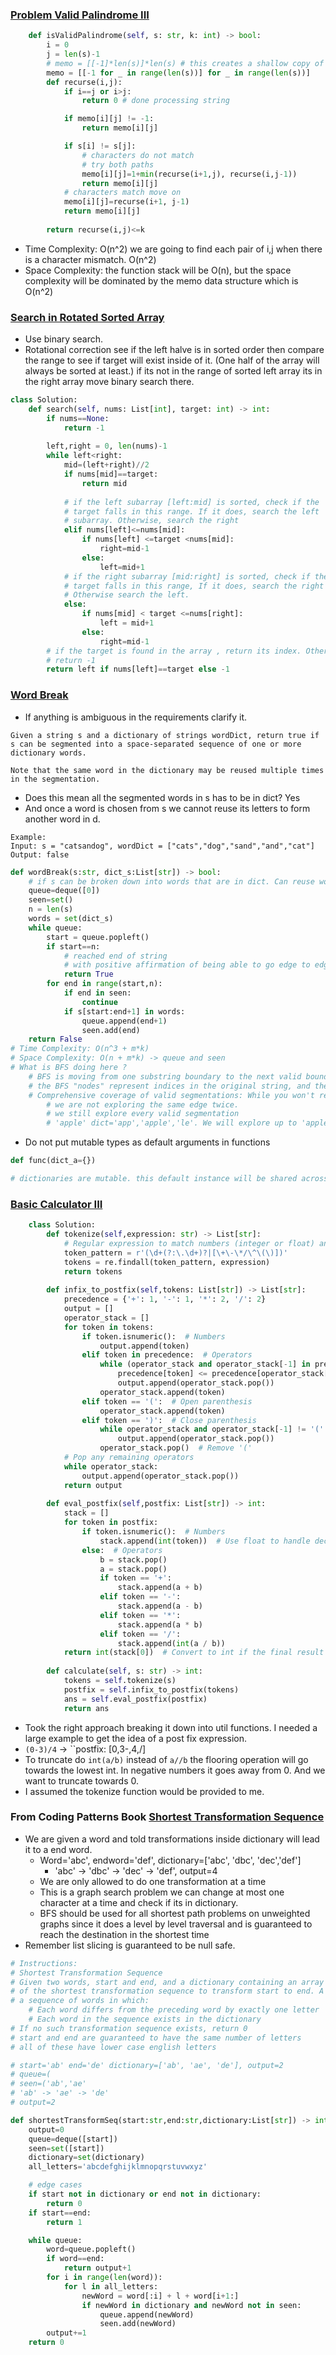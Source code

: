 ### [Problem Valid Palindrome III]()
```python
    def isValidPalindrome(self, s: str, k: int) -> bool:
        i = 0
        j = len(s)-1
        # memo = [[-1]*len(s)]*len(s) # this creates a shallow copy of each list
        memo = [[-1 for _ in range(len(s))] for _ in range(len(s))]
        def recurse(i,j):
            if i==j or i>j:
                return 0 # done processing string

            if memo[i][j] != -1:
                return memo[i][j]

            if s[i] != s[j]:
                # characters do not match
                # try both paths
                memo[i][j]=1+min(recurse(i+1,j), recurse(i,j-1))
                return memo[i][j]
            # characters match move on
            memo[i][j]=recurse(i+1, j-1)
            return memo[i][j]
        
        return recurse(i,j)<=k
```
- Time Complexity: O(n^2) we are going to find each pair of i,j when there is a character mismatch. O(n^2)
- Space Complexity: the function stack will be O(n), but the space complexity will be dominated by the memo data structure which is O(n^2)

### [Search in Rotated Sorted Array]()
- Use binary search.
- Rotational correction see if the left halve is in sorted order then compare the range to see if target will exist inside of it. (One half of the array will always be sorted at least.) if its not in the range of sorted left array its in the right array move binary search there.
```python
class Solution:
    def search(self, nums: List[int], target: int) -> int:
        if nums==None:
            return -1
        
        left,right = 0, len(nums)-1
        while left<right:
            mid=(left+right)//2
            if nums[mid]==target:
                return mid
            
            # if the left subarray [left:mid] is sorted, check if the 
            # target falls in this range. If it does, search the left
            # subarray. Otherwise, search the right
            elif nums[left]<=nums[mid]:
                if nums[left] <=target <nums[mid]:
                    right=mid-1
                else:
                    left=mid+1
            # if the right subarray [mid:right] is sorted, check if the 
            # target falls in this range, If it does, search the right subarray
            # Otherwise search the left.
            else:
                if nums[mid] < target <=nums[right]:
                    left = mid+1
                else:
                    right=mid-1
        # if the target is found in the array , return its index. Otherwise,
        # return -1
        return left if nums[left]==target else -1
```
### [Word Break]()
- If anything is ambiguous in the requirements clarify it.
```
Given a string s and a dictionary of strings wordDict, return true if s can be segmented into a space-separated sequence of one or more dictionary words.

Note that the same word in the dictionary may be reused multiple times in the segmentation.
```
- Does this mean all the segmented words in s has to be in dict? Yes
- And once a word is chosen from s we cannot reuse its letters to form another word in d.
```
Example:
Input: s = "catsandog", wordDict = ["cats","dog","sand","and","cat"]
Output: false
```

``` python
def wordBreak(s:str, dict_s:List[str]) -> bool:
    # if s can be broken down into words that are in dict. Can reuse words in dict
    queue=deque([0])
    seen=set()
    n = len(s)
    words = set(dict_s)
    while queue:
        start = queue.popleft()
        if start==n:
            # reached end of string
            # with positive affirmation of being able to go edge to edge in s
            return True
        for end in range(start,n):
            if end in seen:
                continue
            if s[start:end+1] in words:
                queue.append(end+1)
                seen.add(end)
    return False
# Time Complexity: O(n^3 + m*k)
# Space Complexity: O(n + m*k) -> queue and seen
# What is BFS doing here ?
    # BFS is moving from one substring boundary to the next valid boundary
    # the BFS "nodes" represent indices in the original string, and the "edges" represent valid dictionary words bridging those indices.
    # Comprehensive coverage of valid segmentations: While you won't re-check identical edges from the same starting point, the BFS process will still explore every unique valid segmentation of the string. Thus, if there's a valid path from start to end, BFS will find it.
        # we are not exploring the same edge twice.
        # we still explore every valid segmentation
        # 'apple' dict='app','apple','le'. We will explore up to 'apple' but not a new edge 'le'
```
- Do not put mutable types as default arguments in functions
```python
def func(dict_a={})

# dictionaries are mutable. this default instance will be shared across all function calls to func()
```
### [Basic Calculator III]()
```python
	class Solution:
	    def tokenize(self,expression: str) -> List[str]:
	        # Regular expression to match numbers (integer or float) and operators
	        token_pattern = r'(\d+(?:\.\d+)?|[\+\-\*/\^\(\)])'
	        tokens = re.findall(token_pattern, expression)
	        return tokens
	        
	    def infix_to_postfix(self,tokens: List[str]) -> List[str]:
	        precedence = {'+': 1, '-': 1, '*': 2, '/': 2}
	        output = []
	        operator_stack = []
	        for token in tokens:
	            if token.isnumeric():  # Numbers
	                output.append(token)
	            elif token in precedence:  # Operators
	                while (operator_stack and operator_stack[-1] in precedence and
	                    precedence[token] <= precedence[operator_stack[-1]]):
	                    output.append(operator_stack.pop())
	                operator_stack.append(token)
	            elif token == '(':  # Open parenthesis
	                operator_stack.append(token)
	            elif token == ')':  # Close parenthesis
	                while operator_stack and operator_stack[-1] != '(':
	                    output.append(operator_stack.pop())
	                operator_stack.pop()  # Remove '('
	        # Pop any remaining operators
	        while operator_stack:
	            output.append(operator_stack.pop())
	        return output
	
	    def eval_postfix(self,postfix: List[str]) -> int:
	        stack = []
	        for token in postfix:
	            if token.isnumeric():  # Numbers
	                stack.append(int(token))  # Use float to handle decimals
	            else:  # Operators
	                b = stack.pop()
	                a = stack.pop()
	                if token == '+':
	                    stack.append(a + b)
	                elif token == '-':
	                    stack.append(a - b)
	                elif token == '*':
	                    stack.append(a * b)
	                elif token == '/':
	                    stack.append(int(a / b))
	        return int(stack[0])  # Convert to int if the final result is an integer
	        
	    def calculate(self, s: str) -> int:
	        tokens = self.tokenize(s)
	        postfix = self.infix_to_postfix(tokens)
	        ans = self.eval_postfix(postfix)
	        return ans
```
- Took the right approach breaking it down into util functions. I needed a large example to get the idea of a post fix expression.
- ``(0-3)/4`` -> ``postfix: [0,3-,4,/]
- To truncate do `int(a/b)` instead of `a//b` the flooring operation will go towards the lowest int. In negative numbers it goes away from 0. And we want to truncate towards 0.
- I assumed the tokenize function would be provided to me.
### From Coding Patterns Book [Shortest Transformation Sequence]()
- We are given a word and told transformations inside dictionary will lead it to a end word. 
	- Word='abc', endword='def', dictionary=['abc', 'dbc', 'dec','def']
		- 'abc' -> 'dbc' -> 'dec' -> 'def', output=4
	- We are only allowed to do one transformation at a time
	- This is a graph search problem we can change at most one character at a time and check if its in dictionary. 
	- BFS should be used for all shortest path problems on unweighted graphs since it does a level by level traversal and is guaranteed to reach the destination in the shortest time
- Remember list slicing is guaranteed to be null safe.
```python
# Instructions:
# Shortest Transformation Sequence
# Given two words, start and end, and a dictionary containing an array of words, return the length
# of the shortest transformation sequence to transform start to end. A transformation sequence is
# a sequence of words in which:
    # Each word differs from the preceding word by exactly one letter
    # Each word in the sequence exists in the dictionary
# If no such transformation sequence exists, return 0
# start and end are guaranteed to have the same number of letters
# all of these have lower case english letters

# start='ab' end='de' dictionary=['ab', 'ae', 'de'], output=2
# queue=(
# seen=('ab','ae'
# 'ab' -> 'ae' -> 'de'
# output=2

def shortestTransformSeq(start:str,end:str,dictionary:List[str]) -> int:
    output=0
    queue=deque([start])
    seen=set([start])
    dictionary=set(dictionary)
    all_letters='abcdefghijklmnopqrstuvwxyz'

	# edge cases
    if start not in dictionary or end not in dictionary:
        return 0
    if start==end:
        return 1

    while queue:
        word=queue.popleft()
        if word==end:
            return output+1
        for i in range(len(word)):
            for l in all_letters:
                newWord = word[:i] + l + word[i+1:]
                if newWord in dictionary and newWord not in seen:
                    queue.append(newWord)
                    seen.add(newWord)
        output+=1
    return 0
```
